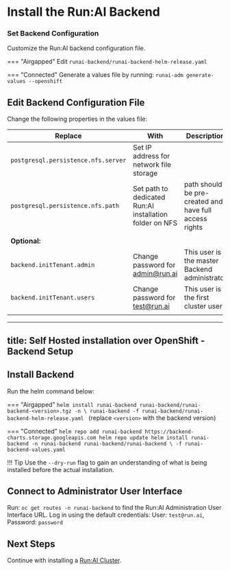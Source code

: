 # Install the Run:AI Backend 

### Set Backend Configuration

Customize the Run:AI backend configuration file.

=== "Airgapped"
    Edit `runai-backend/runai-backend-helm-release.yaml`

=== "Connected"
    Generate a values file by running:
    ```
    runai-adm generate-values --openshift
    ```

## Edit Backend Configuration File

Change the following properties in the values file:


|  Replace |   With   | Description | 
|----------|----------|-------------| 
| `postgresql.persistence.nfs.server` | Set IP address for network file storage ||
| `postgresql.persistence.nfs.path` | Set path to dedicated Run:AI installation folder on NFS | path should be pre-created and have full access rights |
||||
| __Optional:__ |
| `backend.initTenant.admin` | Change password for [admin@run.ai](mailto:admin.run.ai) | This user is the master Backend administrator | 
| `backend.initTenant.users` | Change password for [test@run.ai](mailto:test@run.ai) | This user is the first cluster user | 
    |<img width=500/>|| 
 
<!-- | `tls.secretName` | name of Kubernetes secret under the runai-backend namespace | Secret contains certificate for `auth.runai.<company-name>` | -->

---
title: Self Hosted installation over OpenShift - Backend Setup
---
## Install Backend

Run the helm command below:


=== "Airgapped"
    ```
    helm install runai-backend runai-backend/runai-backend-<version>.tgz -n \
        runai-backend -f runai-backend/runai-backend-helm-release.yaml 
    ```
    (replace `<version>` with the backend version)

=== "Connected"
    ```
    helm repo add runai-backend https://backend-charts.storage.googleapis.com
    helm repo update
    helm install runai-backend -n runai-backend runai-backend/runai-backend \
        -f runai-backend-values.yaml 
    ```


!!! Tip
    Use the  `--dry-run` flag to gain an understanding of what is being installed before the actual installation. 


## Connect to Administrator User Interface


Run: `oc get routes -n runai-backend` to find the Run:AI Administration User Interface URL. Log in using the default credentials: User: `test@run.ai`, Password: `password`

## Next Steps

Continue with installing a [Run:AI Cluster](cluster.md).
